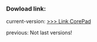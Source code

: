 ### Dowload link:

current-version:
[>>> Link CorePad](https://drive.google.com/file/d/1AByT_cR9jpqmkR6Sckn1QosPUUCS48dg/view?usp=drive_link)

previous:
Not last versions!
